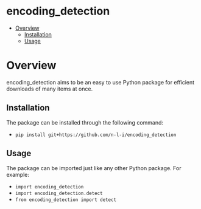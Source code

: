# encoding_detection

 - [Overview](#overview)
     - [Installation](#overview-installation)
     - [Usage](#overview-usage)

# <a name="overview"> Overview
encoding_detection aims to be an easy to use Python package for efficient downloads of many items at once.

## <a name="overview-installation"> Installation
The package can be installed through the following command:

* `pip install git+https://github.com/n-l-i/encoding_detection`

## <a name="overview-usage"> Usage
The package can be imported just like any other Python package. For example:

* `import encoding_detection`
* `import encoding_detection.detect`
* `from encoding_detection import detect`
